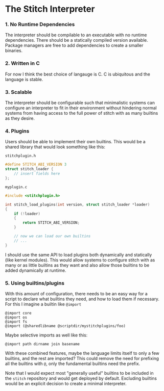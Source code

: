 
# The Stitch Interpreter

### 1. No Runtime Dependencies

The interpreter should be compilable to an executable with no runtime dependencies.  There should be a statically compiled version available.  Package managers are free to add dependencies to create a smaller binaries.

### 2. Written in C

For now I think the best choice of langauge is C.  C is ubiquitous and the language is stable.

### 3. Scalable

The interpreter should be configurable such that minimalistic systems can configure an interpreter to fit in their environment without hindering normal systems from having access to the full power of stitch with as many builtins as they desire.

### 4. Plugins

Users should be able to implement their own builtins.  This would be a shared library that would look something like this:

`stitchplugin.h`

```c
#define STITCH_ABI_VERSION 3
struct stitch_loader {
    // insert fields here
};
```

`myplugin.c`
```c
#include <stitchplugin.h>

int stitch_load_plugins(int version, struct stitch_loader *loader)
{
    if (!loader)
    {
        return STITCH_ABI_VERSION;
    }

    // now we can load our own builtins
    // ...
}
```

I should use the same API to load plugins both dynamically and statically (like kernel modules).  This would allow systems to configure stitch with as many or as little builtins as they want and also allow those builtins to be added dynamically at runtime.

### 5. Using builtins/plugins

With this amount of configuration, there needs to be an easy way for a script to declare what builtins they need, and how to load them if necessary.  For this I imagine a builtin like `@import`

```
@import core
@import os
@import fs
@import (@sharedlibname @scriptdir/mystitchplugins/foo)
```

Maybe selective imports as well like this:

```
@import path dirname join basename
```

With these combined features, maybe the language limits itself to only a few builtins, and the rest are imported?  This could remove the need for prefixing all the builtins with `@`, only the fundamental builtins need the prefix.

Note that I would expect most "generally useful" builtins to be included in the `stitch` repository and would get deployed by default.  Excluding builtins would be an explicit decision to create a minimal interpreter.
